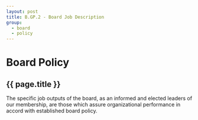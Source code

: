 ```yaml
---
layout: post
title: B.GP.2 - Board Job Description
group:
  - board
  - policy
---
```


# Board Policy
## {{ page.title }}

The specific job outputs of the board, as an informed and elected leaders of our membership, are those which assure organizational performance in accord with established board policy.

